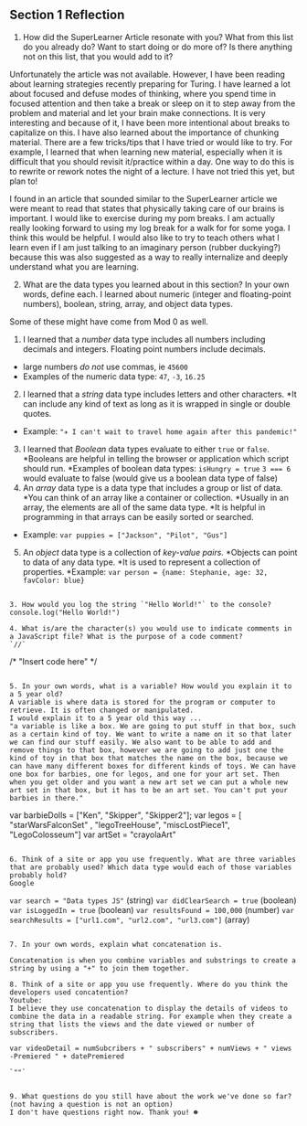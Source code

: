 ## Section 1 Reflection

1. How did the SuperLearner Article resonate with you? What from this list do you already do? Want to start doing or do more of? Is there anything not on this list, that you would add to it?

Unfortunately the article was not available. However, I have been reading about learning strategies recently preparing for Turing. I have learned a lot about focused and defuse modes of thinking, where you spend time in focused attention and then take a break or sleep on it to step away from the problem and material and let your brain make connections. It is very interesting and because of it, I have been more intentional about breaks to capitalize on this. I have also learned about the importance of chunking material. There are a few tricks/tips that I have tried or would like to try. For example, I learned that when learning new material, especially when it is difficult that you should revisit it/practice within a day. One way to do this is to rewrite or rework notes the night of a lecture. I have not tried this yet, but plan to!

I found in an article that sounded similar to the SuperLearner article we were meant to read that states that physically taking care of our brains is important. I would like to exercise during my pom breaks. I am actually really looking forward to using my log break for a walk for for some yoga. I think this would be helpful. I would also like to try to teach others what I learn even if I am just talking to an imaginary person (rubber duckying?) because this was also suggested as a way to really internalize and deeply understand what you are learning.

2. What are the data types you learned about in this section? In your own words, define each.
I learned about numeric (integer and floating-point numbers), boolean, string, array, and object data types.

Some of these might have come from Mod 0 as well.

1. I learned that a _number_ data type includes all numbers including decimals and integers. Floating point numbers include decimals.
* large numbers *do not* use commas, ie `45600`
* Examples of the numeric data type: `47`, `-3`, `16.25`
2. I learned that a _string_ data type includes letters and other characters.
*It can include any kind of text as long as it is wrapped in single or double quotes.
* Example: `"✈︎ I can't wait to travel home again after this pandemic!"`
3. I learned that _Boolean_ data types evaluate to either `true` or `false`.
*Booleans are helpful in telling the browser or application which script should run.
*Examples of boolean data types: `isHungry = true` `3 === 6` would evaluate to false (would give us a boolean data type of false)
4. An _array_ data type is a data type that includes a group or list of data.
*You can think of an array like a container or collection.
*Usually in an array, the elements are all of the same data type.
*It is helpful in programming in that arrays can be easily sorted or searched.
* Example: `var puppies = ["Jackson", "Pilot", "Gus"]`
5. An _object_ data type is a collection of _key-value pairs._
*Objects can point to data of any data type.
*It is used to represent a collection of properties.
*Example: `var person = {name: Stephanie, age: 32, favColor: blue}`

```

3. How would you log the string `"Hello World!"` to the console?
console.log("Hello World!")

4. What is/are the character(s) you would use to indicate comments in a JavaScript file? What is the purpose of a code comment?
`//`
```
/* "Insert code here"
*/
```

5. In your own words, what is a variable? How would you explain it to a 5 year old?
A variable is where data is stored for the program or computer to retrieve. It is often changed or manipulated.
I would explain it to a 5 year old this way ...
"a variable is like a box. We are going to put stuff in that box, such as a certain kind of toy. We want to write a name on it so that later we can find our stuff easily. We also want to be able to add and remove things to that box, however we are going to add just one the kind of toy in that box that matches the name on the box, because we can have many different boxes for different kinds of toys. We can have one box for barbies, one for legos, and one for your art set. Then when you get older and you want a new art set we can put a whole new art set in that box, but it has to be an art set. You can't put your barbies in there."

```
var barbieDolls = ["Ken", "Skipper", "Skipper2"];
var legos = [ "starWarsFalconSet" , "legoTreeHouse", "miscLostPiece1", "LegoColosseum"]
var artSet = "crayolaArt"
```

6. Think of a site or app you use frequently. What are three variables that are probably used? Which data type would each of those variables probably hold?
Google

```
`var search = "Data types JS"` (string)
`var didClearSearch = true` (boolean)
`var isLoggedIn = true` (boolean)
`var resultsFound = 100,000` (number)
`var searchResults = ["url1.com", "url2.com", "url3.com"]` (array)
```

7. In your own words, explain what concatenation is.

Concatenation is when you combine variables and substrings to create a string by using a "+" to join them together.

8. Think of a site or app you use frequently. Where do you think the developers used concatention?
Youtube:
I believe they use concatenation to display the details of videos to combine the data in a readable string. For example when they create a string that lists the views and the date viewed or number of subscribers.
```
`var videoDetail = numSubcribers + " subscribers" + numViews + " views -Premiered " + datePremiered `
```
`""`


9. What questions do you still have about the work we've done so far? (not having a question is not an option)
I don't have questions right now. Thank you! ☻
